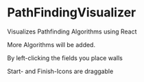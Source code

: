 # PathFindingVisualizer
Visualizes Pathfinding Algorithms using React

More Algorithms will be added. 

By left-clicking the fields you place walls

Start- and Finish-Icons are draggable
